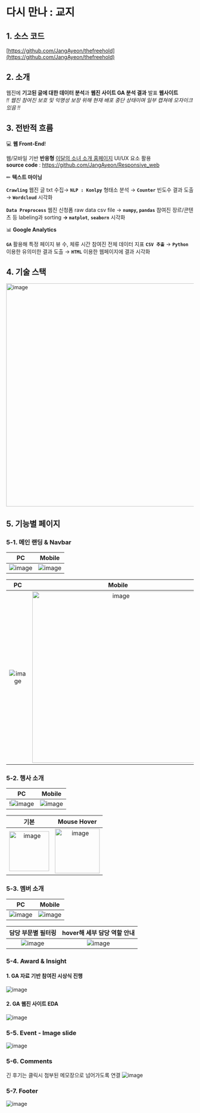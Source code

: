 # 다시 만나 : 교지

## 1. 소스 코드

[https://github.com/JangAyeon/thefreehold](https://github.com/JangAyeon/thefreehold)

## 2. 소개

웹진에 **기고된 글에 대한 데이터 분석**과 **웹진 사이트 GA 분석 결과** 발표 **웹사이트**<br>
*‼ 웹진 참여진 보호 및 익명성 보장 위해 현재 배포 중단 상태이며 일부 캡쳐에 모자이크 있음 ‼*

## 3. 전반적 흐름

💻 **웹 Front-End**!


웹/모바일 기반 **반응형** [이달의 소녀 소개 홈페이지](https://jangayeon.github.io/Responsive_web/) UI/UX 요소 활용 <br>
**source code** : https://github.com/JangAyeon/Responsive_web


✏ **텍스트 마이닝**

**`Crawling`** 웹진 글 txt 수집→ **`NLP : Konlpy`** 형태소 분석 → **`Counter`** 빈도수 결과 도출→ **`Wordcloud`** 시각화

**`Data Preprocess`** 웹진 신청폼 raw data csv file → **`numpy`, `pandas`**  참여진 장르/콘텐츠 등 labeling과 sorting **→ `matplot`**, **`seaborn`** 시각화

📊 **Google Analytics**

**`GA`** 활용해 특정 페이지 뷰 수, 체류 시간 참여진 전체 데이터 지표 **`CSV 추출`** → **`Python`** 이용한 유의미한 결과 도출 →  **`HTML`** 이용한 웹페이지에 결과 시각화

## 4. 기술 스택

<img width="600" alt="image" src="https://user-images.githubusercontent.com/67853616/147869544-54f8716d-5576-434e-b517-8805775aa551.png">

## 5. 기능별 페이지

### 5-1. 메인 랜딩 & Navbar
|PC|Mobile|
|:--:|:--:|
|![image](https://user-images.githubusercontent.com/67853616/187702576-3adf8b8f-b600-4275-89ab-2ba34d6d43ff.png)|![image](https://postfiles.pstatic.net/MjAyMjAyMjVfMTcz/MDAxNjQ1NzQ3MDc0NTMx.mznhERNAtv7wZx8D5SlaO_ulwNIwlDOOor6G5W-seMcg.-Zh0IaPvR82aLQyJm35w-VzDkaMovsj7YksqEtc5vQcg.PNG.ayeonjouvence/SE-9e2c06ef-6684-4e51-82df-66b5750f9e1d.png?type=w773)|

|PC|Mobile|
|:--:|:--:|
|![image](https://postfiles.pstatic.net/MjAyMjAyMjVfMTQ3/MDAxNjQ1NzQ2ODI5ODQ3.hvHTXbhlxWvk3Ss78ZrjphLj4nwGbMXxTQQoDEvIi4kg.kYcEv5Jx0CaxTCi7KmJLWv8XVu9R1x_rsMvWddSaX2Ig.PNG.ayeonjouvence/SE-fd9f8887-613c-4c2f-99dc-f096e09f88bb.png?type=w773)|<img width="461" alt="image" src="https://user-images.githubusercontent.com/67853616/147869847-19e34914-fe2b-46ed-9ce1-6ace99fe1b98.png">|


### 5-2. 행사 소개
|PC|Mobile|
|:--:|:--:|
|!![image](https://postfiles.pstatic.net/MjAyMjAyMjVfMjUz/MDAxNjQ1NzQ2ODEwNTEy.P5nzHnqmDm7rBko95PUcZ0J2vSbTwsam-nbgCb44Wbog.BlvXZ4cGnEp-jTI_ze8WXE5GnOVMs41mbMbrfXTs0wAg.PNG.ayeonjouvence/SE-c4576862-f5b3-4cbc-8eb4-a0a3657dc546.png?type=w773)|![image](https://postfiles.pstatic.net/MjAyMjAyMjVfMTAz/MDAxNjQ1NzQ2ODExMDQ1.OmbJYVu4b08D0x-y5l82N7QcuD_eauOi26IrYquU8Rcg.SNHklQuFMaMAs91sz1SVnwSn9REYlBIGODJ7_VQEcigg.PNG.ayeonjouvence/SE-06a3c6ec-320e-4154-8308-505eefdbc1b5.png?type=w773)|

|기본|Mouse Hover|
|:--:|:--:|
|<img width="107" alt="image" src="https://user-images.githubusercontent.com/67853616/147869921-d41700d6-667e-4a28-bba5-01cc8048ed91.png">|<img width="120" alt="image" src="https://user-images.githubusercontent.com/67853616/147869906-8498f21d-c1cb-4607-aae1-559ed974bcb0.png">|

### 5-3. 멤버 소개
|PC|Mobile|
|:--:|:--:|
|![image](https://postfiles.pstatic.net/MjAyMjAxMDJfNzMg/MDAxNjQxMTEwNTY2OTYz.07qpMyz5X2unYV-OaEVoulOzifZ8_isJP3DqhzYD0Fog.8m3vrgVFDL-n2hQHHpYbMlXBlAI8HYg2ls6U_ZVex4Ug.PNG.ayeonjouvence/SE-27eb1ca3-a973-4443-bef5-08052db97b3e.png?type=w773)|![image](https://user-images.githubusercontent.com/67853616/147869953-a0cbf09e-94d9-4a3e-bc62-d1e671f47e39.png)|

|담당 부문별 필터링|hover해 세부 담당 역할 안내|
|:--:|:--:|
|![image](https://user-images.githubusercontent.com/67853616/147869972-dad7fcaf-018a-47bb-ba57-139a84f2ba51.png)|![image](https://user-images.githubusercontent.com/67853616/147869977-081da2c2-5136-4ab5-bf0f-7270200533e9.png)|

### 5-4. Award & Insight
#### 1. GA 자료 기반 참여진 시상식 진행
![image](https://user-images.githubusercontent.com/67853616/147869993-0fc0af5b-e158-40ad-a0e4-c28ed5c2fe42.png)

#### 2. GA 웹진 사이트 EDA 

![image](https://postfiles.pstatic.net/MjAyMjAyMjVfMTQ1/MDAxNjQ1NzQ2ODEyNTQ5.T_istlxbR_RoHTTr5fgLlSYtwU0U62r2bfaJ7ZSrbLog.QSVnIb_yTR4wWncGP9WC6SO2WlTEhNxhHbskghCXPjYg.PNG.ayeonjouvence/SE-5ca38cdd-32d1-48c3-a308-695d1361e4e6.png?type=w773)



### 5-5. Event - Image slide
![image](https://postfiles.pstatic.net/MjAyMjAyMjVfMTc2/MDAxNjQ1NzQ2ODEzMDI3.V2Nb3KAqtSjFlIMmFwC6w3hXokbr1VmDdabliu8Yxmwg.aurxkSRupmKRvgFnqKLVOKC8TQefKJIfoURpxhGRDaIg.PNG.ayeonjouvence/SE-42186363-6727-4c1d-be9b-7669a0b641c9.png?type=w773)

### 5-6. Comments
긴 후기는 클릭시 첨부된 메모장으로 넘어가도록 연결
![image](https://postfiles.pstatic.net/MjAyMjAxMDJfMjk4/MDAxNjQxMTEwNTc1ODkw.IbSBG9GKoJTQK_TbimyHm3TgfPUAT_SZcx47c04R9p4g.BhKUTRVcZAmUfjnxQHbjPZhRn_0FdxK-bo80a7HL1wcg.PNG.ayeonjouvence/SE-17d31000-cc27-419f-9d9f-a23fc2fd3629.png?type=w773)

### 5-7. Footer
![image](https://postfiles.pstatic.net/MjAyMjAyMjVfMjEy/MDAxNjQ1NzQ2ODA5MTk4.sLtxnsebSEfETwSoeOfIHqtluueN_Cz25pEK5ryjEugg.e8Zj_Egv967BZiQTMk5qhA0xl32q3UXgsO-vplZrHswg.PNG.ayeonjouvence/SE-336d172f-fcec-48af-b89a-a49501847367.png?type=w773)

